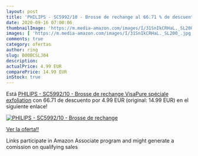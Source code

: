 ```yaml
---
layout: post
title: 'PHILIPS - SC5992/10 - Brosse de rechange al 66.71 % de descuento'
date: 2020-09-16 07:00:06
thumbnailImage: 'https://m.media-amazon.com/images/I/31SnIkCRHaL._SL200_.jpg'
images: [ 'https://m.media-amazon.com/images/I/31SnIkCRHaL._SL200_.jpg' ]
comments: true
category: ofertas
author: ring
slug: B00BCSLJ04
description:
actualPrice: 4.99 EUR
comparePrice: 14.99 EUR
inStock: true
---
```


Está [PHILIPS - SC5992/10 - Brosse de rechange VisaPure spéciale exfoliation](https://www.amazon.fr/dp/B00BCSLJ04/?tag=tolees0d-21) con 66.71 de descuento por 4.99 EUR (original: 14.99 EUR) en el siguiente enlace!

[![PHILIPS - SC5992/10 - Brosse de rechange](https://m.media-amazon.com/images/I/31SnIkCRHaL._SL200_.jpg)](https://www.amazon.fr/dp/B00BCSLJ04/?tag=tolees0d-21)

[Ver la oferta!!](https://www.amazon.fr/dp/B00BCSLJ04/?tag=tolees0d-21)

Links participate in Amazon Associate program and might generate a comission on qualifying sales


